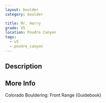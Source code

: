 ```yaml
---
layout: boulder
category: boulder

title: Mr. Harry
grade: V5
location: Poudre Canyon
tags:
  - v5
  - poudre_canyon
---
```


## Description


## More Info
Colorado Bouldering: Front Range (Guidebook)
